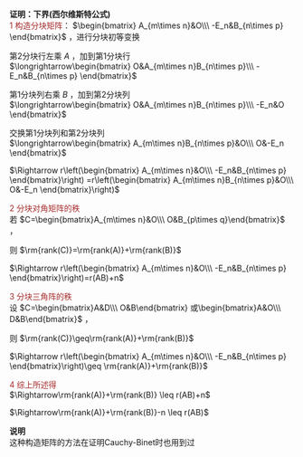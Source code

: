 **证明：下界(西尔维斯特公式)**  
<font color=brown>1 构造分块矩阵</font>： $\begin{bmatrix}  
A_{m\times n}&O\\\ -E_n&B_{n\times p}  
\end{bmatrix}$ ，进行分块初等变换  
  
第2分块行左乘 $A$ ，加到第1分块行  
 $\longrightarrow\begin{bmatrix}  
O&A_{m\times n}B_{n\times p}\\\  
-E_n&B_{n\times p}  
\end{bmatrix}$  
  
第1分块列右乘 $B$ ，加到第2分块列  
 $\longrightarrow\begin{bmatrix}  
O&A_{m\times n}B_{n\times p}\\\  
-E_n&O  
\end{bmatrix}$  
  
交换第1分块列和第2分块列  
 $\longrightarrow\begin{bmatrix}  
A_{m\times n}B_{n\times p}&O\\\  
O&-E_n  
\end{bmatrix}$  
  
 $\Rightarrow r\left(\begin{bmatrix}  
A_{m\times n}&O\\\ -E_n&B_{n\times p}  
\end{bmatrix}\right)  
=r\left(\begin{bmatrix}  
A_{m\times n}B_{n\times p}&O\\\  
O&-E_n  
\end{bmatrix}\right)$  
  
<font color=brown>2 分块对角矩阵的秩</font>  
若 $C=\begin{bmatrix}A_{m\times n}&O\\\ O&B_{p\times q}\end{bmatrix}$ ，  
  
则 $\rm{rank(C)}=\rm{rank(A)}+\rm{rank(B)}$  
  
 $\Rightarrow r\left(\begin{bmatrix}  
A_{m\times n}&O\\\ -E_n&B_{n\times p}  
\end{bmatrix}\right)=r(AB)+n$  
  
<font color=brown>3 分块三角阵的秩</font>  
设 $C=\begin{bmatrix}A&D\\\ O&B\end{bmatrix}  
或\begin{bmatrix}A&O\\\ D&B\end{bmatrix}$ ，  
  
则 $\rm{rank(C)}\geq\rm{rank(A)}+\rm{rank(B)}$  
  
 $\Rightarrow r\left(\begin{bmatrix}  
A_{m\times n}&O\\\ -E_n&B_{n\times p}  
\end{bmatrix}\right)\geq  
\rm{rank(A)}+\rm{rank(B)}$  
  
<font color=brown>4 综上所述得</font>  
 $\Rightarrow\rm{rank(A)}+\rm{rank(B)}  
\leq r(AB)+n$  
  
 $\Rightarrow\rm{rank(A)}+\rm{rank(B)}-n  
\leq r(AB)$  
  
  
**说明**  
这种构造矩阵的方法在证明Cauchy-Binet时也用到过  
